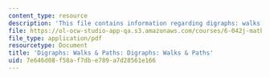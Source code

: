 ```yaml
---
content_type: resource
description: 'This file contains information regarding digraphs: walks & paths.'
file: https://ol-ocw-studio-app-qa.s3.amazonaws.com/courses/6-042j-mathematics-for-computer-science-spring-2015/7e646d08f58af7dbe789a7d28561e166_MIT6_042JS15_WalksPaths.pdf
file_type: application/pdf
resourcetype: Document
title: 'Digraphs: Walks & Paths: Digraphs: Walks & Paths'
uid: 7e646d08-f58a-f7db-e789-a7d28561e166
---
```

